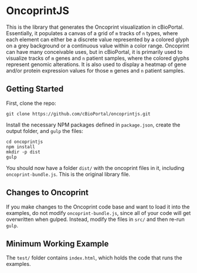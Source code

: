 # OncoprintJS
This is the library that generates the Oncoprint visualization in cBioPortal. Essentially, it populates a canvas of a grid of `m` tracks of `n` types, where each element can either be a discrete value represented by a colored glyph on a grey background or a continuous value within a color range. Oncoprint can have many conceivable uses, but in cBioPortal, it is primarily used to visualize tracks of `m` genes and `n` patient samples, where the colored glyphs represent genomic alterations. It is also used to display a heatmap of gene and/or protein expression values for those `m` genes and `n` patient samples.

## Getting Started
First, clone the repo:

	git clone https://github.com/cBioPortal/oncoprintjs.git

Install the necessary NPM packages defined in `package.json`, create the output folder, and `gulp` the files:

	cd oncoprintjs
	npm install
	mkdir -p dist
	gulp

You should now have a folder `dist/` with the oncoprint files in it, including `oncoprint-bundle.js`. This is the original library file.

## Changes to Oncoprint
If you make changes to the Oncoprint code base and want to load it into the examples, do not modify `oncoprint-bundle.js`, since all of your code will get overwritten when gulped. Instead, modify the files in `src/` and then re-run `gulp`.

## Minimum Working Example
The `test/` folder contains `index.html`, which holds the code that runs the examples. 






